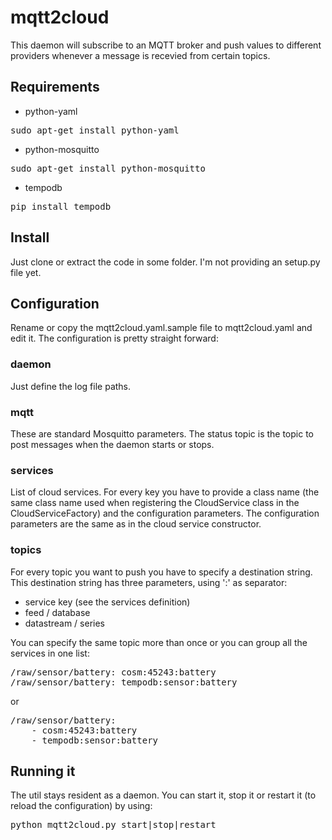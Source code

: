 # mqtt2cloud

This daemon will subscribe to an MQTT broker and push values to different providers whenever a message is recevied from certain topics.

## Requirements

* python-yaml
<pre>sudo apt-get install python-yaml</pre>

* python-mosquitto
<pre>sudo apt-get install python-mosquitto</pre>

* tempodb 
<pre>pip install tempodb</pre>

## Install

Just clone or extract the code in some folder. I'm not providing an setup.py file yet.

## Configuration

Rename or copy the mqtt2cloud.yaml.sample file to mqtt2cloud.yaml and edit it. The configuration is pretty straight forward:

### daemon

Just define the log file paths.

### mqtt

These are standard Mosquitto parameters. The status topic is the topic to post messages when the daemon starts or stops.

### services

List of cloud services. For every key you have to provide a class name (the same class name used when registering the CloudService class in the CloudServiceFactory) and the configuration parameters.
The configuration parameters are the same as in the cloud service constructor.

### topics

For every topic you want to push you have to specify a destination string. This destination string has three parameters, using ':' as separator:
- service key (see the services definition)
- feed / database
- datastream / series

You can specify the same topic more than once or you can group all the services in one list:

<pre>
/raw/sensor/battery: cosm:45243:battery
/raw/sensor/battery: tempodb:sensor:battery
</pre>

or

<pre>
/raw/sensor/battery: 
    - cosm:45243:battery
    - tempodb:sensor:battery
</pre>

## Running it

The util stays resident as a daemon. You can start it, stop it or restart it (to reload the configuration) by using:

<pre>python mqtt2cloud.py start|stop|restart</pre>



